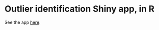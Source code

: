 # Outlier identification Shiny app, in R

See the app [here](https://connect.posit.it/outliers-app-db-r/).
